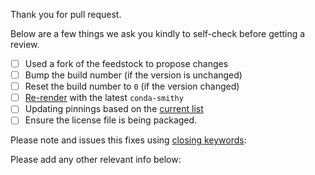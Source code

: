 Thank you for pull request.

Below are a few things we ask you kindly to self-check before getting a review.

* [ ] Used a fork of the feedstock to propose changes
* [ ] Bump the build number (if the version is unchanged)
* [ ] Reset the build number to `0` (if the version changed)
* [ ] [Re-render]( https://conda-forge.org/docs/conda_smithy.html#how-to-re-render ) with the latest `conda-smithy`
* [ ] Updating pinnings based on the [current list]( https://github.com/conda-forge/conda-forge.github.io/blob/master/scripts/pin_the_slow_way.py#L39 )
* [ ] Ensure the license file is being packaged.

Please note and issues this fixes using [closing keywords]( https://help.github.com/articles/closing-issues-using-keywords/ ):



Please add any other relevant info below:


